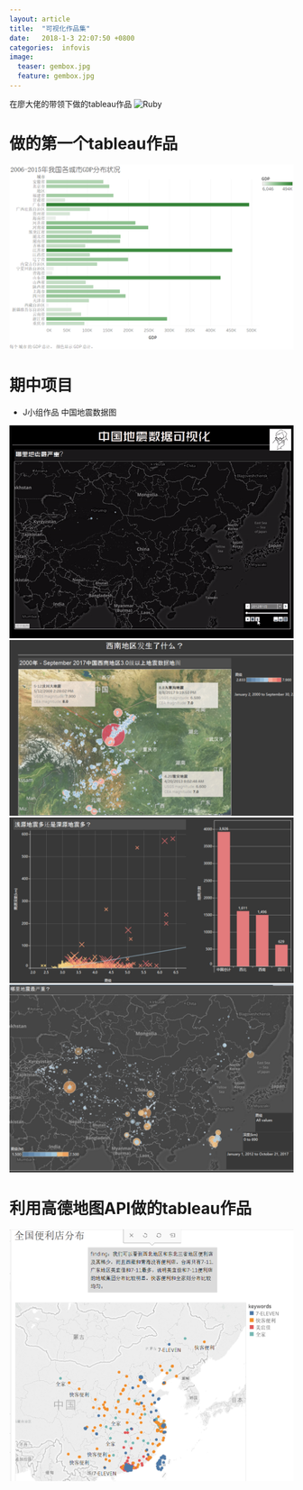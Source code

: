 ```yaml
---
layout: article
title:  "可视化作品集"
date:   2018-1-3 22:07:50 +0800
categories:  infovis
image:
  teaser: gembox.jpg
  feature: gembox.jpg
---
```



在廖大佬的带领下做的tableau作品
![Ruby](https://www.ruby-lang.org/images/header-ruby-logo.png)

# 做的第一个tableau作品
<img border="0" src="/images/第一个tableau作品.png" >

# 期中项目
* J小组作品 中国地震数据图
<img border="0" src="/images/China__2012-2017_Earthquakes_Visualization (1).gif" >

<img border="0" src="/images/qz.png" >
<img border="0" src="/images/qz1.png" >
<img border="0" src="/images/qz3.png" >

# 利用高德地图API做的tableau作品

<img border="0" src="/images/qz2.png" >

